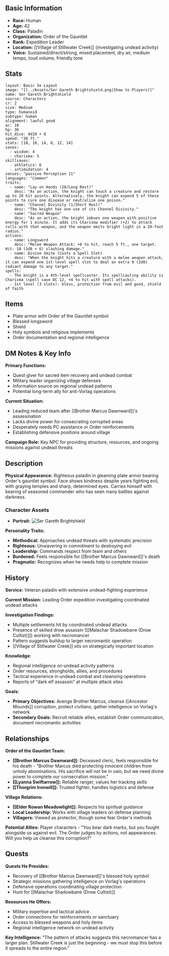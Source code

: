 ## Basic Information
- **Race:** Human
- **Age:** 42
- **Class:** Paladin
- **Organization:** Order of the Gauntlet
- **Rank:** Expedition Leader
- **Location:** [[Village of Stillwater Creek]] (investigating undead activity)
- **Voice:** Sustained/direct/strong, mixed placement, dry air, medium tempo, loud volume, friendly tone

## Stats
```statblock
layout: Basic 5e Layout
image: "[[../Assets/Ser Gareth Brightshield.png|Show to Players]]"
name: Ser Gareth Brightshield
source: Characters
cr: 2
size: Medium
type: humanoid
subtype: human
alignment: lawful good
ac: 18
hp: 36
hit_dice: 4d10 + 8
speed: "30 ft."
stats: [18, 10, 14, 8, 12, 14]
saves:
  - wisdom: 4
  - charisma: 5
skillsaves:
  - athletics: 6
  - intimidation: 4
senses: "passive Perception 11"
languages: "Common"
traits:
  - name: "Lay on Hands (20/Long Rest)"
    desc: "As an action, the knight can touch a creature and restore up to 20 hit points. Alternatively, the knight can expend 5 of these points to cure one disease or neutralize one poison."
  - name: "Channel Divinity (1/Short Rest)"
    desc: "The knight has one use of its Channel Divinity."
  - name: "Sacred Weapon"
    desc: "As an action, the knight imbues one weapon with positive energy for 1 minute. It adds its Charisma modifier (+2) to attack rolls with that weapon, and the weapon emits bright light in a 20-foot radius."
actions:
  - name: Longsword
    desc: "Melee Weapon Attack: +6 to hit, reach 5 ft., one target. Hit: 10 (1d8 + 6) slashing damage."
  - name: Divine Smite (Costs a Spell Slot)
    desc: "When the knight hits a creature with a melee weapon attack, it can expend one 1st-level spell slot to deal an extra 9 (2d8) radiant damage to any target."
spells:
  - The knight is a 4th-level spellcaster. Its spellcasting ability is Charisma (spell save DC 12, +4 to hit with spell attacks).
  - 1st level (3 slots): bless, protection from evil and good, shield of faith
```

## Items
- Plate armor with Order of the Gauntlet symbol
- Blessed longsword
- Shield
- Holy symbols and religious implements
- Order documentation and regional intelligence

## DM Notes & Key Info
**Primary Functions:**
- Quest giver for sacred item recovery and undead combat
- Military leader organizing village defenses
- Information source on regional undead patterns
- Potential long-term ally for anti-Vorlag operations

**Current Situation:**
- Leading reduced team after [[Brother Marcus Dawnward]]'s assassination
- Lacks divine power for consecrating corrupted areas
- Desperately needs PC assistance or Order reinforcements
- Establishing defensive positions around village

**Campaign Role:** Key NPC for providing structure, resources, and ongoing missions against undead threats  

## Description
**Physical Appearance:**
Righteous paladin in gleaming plate armor bearing Order's gauntlet symbol. Face shows kindness despite years fighting evil, with graying temples and sharp, determined eyes. Carries himself with bearing of seasoned commander who has seen many battles against darkness.

### Character Assets
- **Portrait:** ![Ser Gareth Brightshield](../Assets/Ser%20Gareth%20Brightshield.png)

**Personality Traits:**
- **Methodical:** Approaches undead threats with systematic precision
- **Righteous:** Unwavering in commitment to destroying evil
- **Leadership:** Commands respect from team and others
- **Burdened:** Feels responsible for [[Brother Marcus Dawnward]]'s death
- **Pragmatic:** Recognizes when he needs help to complete mission

## History
**Service:** Veteran paladin with extensive undead-fighting experience

**Current Mission:** Leading Order expedition investigating coordinated undead attacks

**Investigation Findings:**
- Multiple settlements hit by coordinated undead attacks
- Presence of skilled drow assassin ([[Malachar Shadowbane (Drow Cultist)]]) working with necromancer
- Pattern suggests buildup to larger necromantic operation
- [[Village of Stillwater Creek]] sits on strategically important location

**Knowledge:**
- Regional intelligence on undead activity patterns
- Order resources, strongholds, allies, and procedures
- Tactical experience in undead combat and cleansing operations
- Reports of "dark elf assassin" at multiple attack sites

**Goals:**
- **Primary Objectives:** Avenge Brother Marcus, cleanse [[Ancestor Mounds]] corruption, protect civilians, gather intelligence on Vorlag's network
- **Secondary Goals:** Recruit reliable allies, establish Order communication, document necromantic activities

## Relationships
**Order of the Gauntlet Team:**
- **[[Brother Marcus Dawnward]]:** Deceased cleric, feels responsible for his death - "Brother Marcus died protecting innocent children from unholy abominations. His sacrifice will not be in vain, but we need divine power to complete our consecration mission."
- **[[Lyanna Swiftarrow]]:** Reliable ranger, values her tracking skills
- **[[Thorgrim Ironwill]]:** Trusted fighter, handles logistics and defense

**Village Relations:**
- **[[Elder Rowan Meadowlight]]:** Respects his spiritual guidance
- **Local Leadership:** Works with village leaders on defense planning
- **Villagers:** Viewed as protector, though some fear Order's methods

**Potential Allies:** Player characters - "You bear dark marks, but you fought alongside us against evil. The Order judges by actions, not appearances. Will you help us cleanse this corruption?"

## Quests
**Quests He Provides:**
- Recovery of [[Brother Marcus Dawnward]]'s blessed holy symbol
- Strategic missions gathering intelligence on Vorlag's operations
- Defensive operations coordinating village protection
- Hunt for [[Malachar Shadowbane (Drow Cultist)]]

**Resources He Offers:**
- Military expertise and tactical advice
- Order connections for reinforcements or sanctuary
- Access to blessed weapons and holy items
- Regional intelligence network on undead activity

**Key Intelligence:** "The pattern of attacks suggests this necromancer has a larger plan. Stillwater Creek is just the beginning - we must stop this before it spreads to the entire region."
